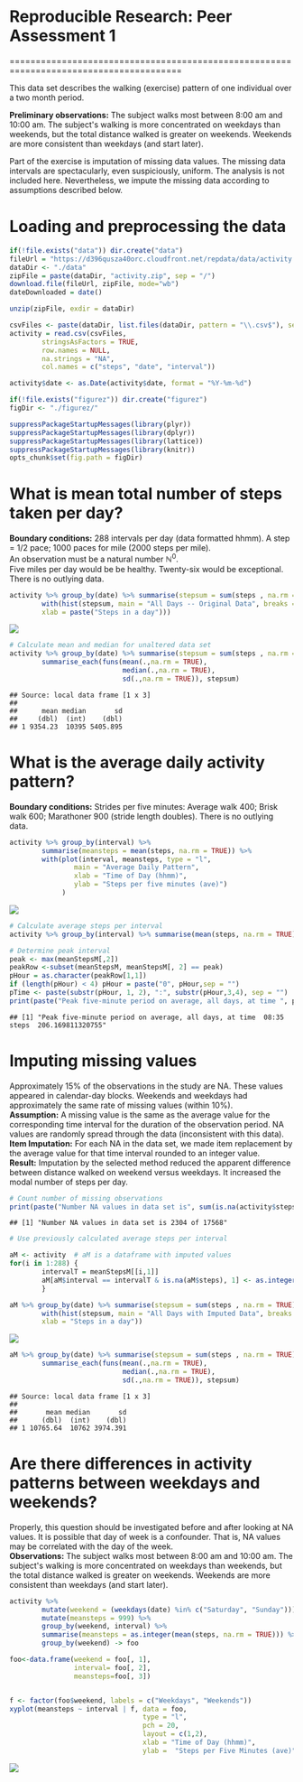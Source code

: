 # Reproducible Research: Peer Assessment 1
=======================================================================================

This data set describes the walking (exercise) pattern of one individual
over a two month period. 

**Preliminary observations:**  The subject walks most between 8:00 am and 10:00 am.  The subject's walking is more concentrated on weekdays than weekends, but the total distance walked is greater on weekends.  Weekends are more consistent than weekdays (and start later).

Part of the exercise is imputation of missing data values.  The missing data intervals are spectacularly, even suspiciously, uniform.  The analysis is not included here.  Nevertheless, we impute the missing data according to assumptions described below.
 
 
# Loading and preprocessing the data


```r
if(!file.exists("data")) dir.create("data")
fileUrl = "https://d396qusza40orc.cloudfront.net/repdata/data/activity.zip "
dataDir <- "./data"
zipFile = paste(dataDir, "activity.zip", sep = "/")
download.file(fileUrl, zipFile, mode="wb")
dateDownloaded = date()

unzip(zipFile, exdir = dataDir)

csvFiles <- paste(dataDir, list.files(dataDir, pattern = "\\.csv$"), sep = "/")
activity = read.csv(csvFiles, 
        stringsAsFactors = TRUE,
        row.names = NULL,
        na.strings = "NA",
        col.names = c("steps", "date", "interval"))

activity$date <- as.Date(activity$date, format = "%Y-%m-%d")

if(!file.exists("figurez")) dir.create("figurez")
figDir <- "./figurez/"

suppressPackageStartupMessages(library(plyr))
suppressPackageStartupMessages(library(dplyr))
suppressPackageStartupMessages(library(lattice))
suppressPackageStartupMessages(library(knitr))
opts_chunk$set(fig.path = figDir)
```


# What is mean total number of steps taken per day?
**Boundary conditions:**  288 intervals per day (data formatted hhmm). 
A step = 1/2 pace; 1000 paces for mile (2000 steps per mile).  
An observation must be a natural number &#x2115;<sup>0</sup>.  
Five miles per day would be be healthy.  Twenty-six would be exceptional.  There is no outlying data.  

```r
activity %>% group_by(date) %>% summarise(stepsum = sum(steps , na.rm = TRUE)) %>%
        with(hist(stepsum, main = "All Days -- Original Data", breaks = 30, 
        xlab = paste("Steps in a day")))
```

![](./figurez/daily_mean-1.png) 

```r
# Calculate mean and median for unaltered data set
activity %>% group_by(date) %>% summarise(stepsum = sum(steps , na.rm = TRUE)) %>%
        summarise_each(funs(mean(.,na.rm = TRUE), 
                            median(.,na.rm = TRUE),
                            sd(.,na.rm = TRUE)), stepsum)
```

```
## Source: local data frame [1 x 3]
## 
##      mean median       sd
##     (dbl)  (int)    (dbl)
## 1 9354.23  10395 5405.895
```

# What is the average daily activity pattern?
**Boundary conditions:** Strides per five minutes: Average walk 400; Brisk walk 600; Marathoner 900 (stride length doubles).  There is no outlying data.  

```r
activity %>% group_by(interval) %>% 
        summarise(meansteps = mean(steps, na.rm = TRUE)) %>%
        with(plot(interval, meansteps, type = "l",
                main = "Average Daily Pattern",
                xlab = "Time of Day (hhmm)", 
                ylab = "Steps per five minutes (ave)")
             )
```

![](./figurez/daily_pattern-1.png) 

```r
# Calculate average steps per interval 
activity %>% group_by(interval) %>% summarise(mean(steps, na.rm = TRUE)) ->  meanStepsM

# Determine peak interval
peak <- max(meanStepsM[,2])
peakRow <-subset(meanStepsM, meanStepsM[, 2] == peak)
pHour = as.character(peakRow[1,1])
if (length(pHour) < 4) pHour = paste("0", pHour,sep = "")
pTime <- paste(substr(pHour, 1, 2), ":", substr(pHour,3,4), sep = "")
print(paste("Peak five-minute period on average, all days, at time ", pTime, "  steps ", peak))
```

```
## [1] "Peak five-minute period on average, all days, at time  08:35   steps  206.169811320755"
```


# Imputing missing values
Approximately 15% of the observations in the study are NA.  These values appeared in calendar-day blocks. Weekends and weekdays had approximately the same rate of missing values (within 10%).  
**Assumption:**  A missing value is the same as the average value for the corresponding time interval for the duration of the observation period.
NA values are randomly spread through the data (inconsistent with this data).  
**Item Imputation:** For each NA in the data set, we made item replacement by the average value for that time interval rounded to an integer value.  
**Result:**  Imputation by the selected method reduced the apparent difference between distance walked on weekend versus weekdays.  It increased the modal number of steps per day.  

```r
# Count number of missing observations
print(paste("Number NA values in data set is", sum(is.na(activity$steps)), "of", nrow(activity)))
```

```
## [1] "Number NA values in data set is 2304 of 17568"
```

```r
# Use previously calculated average steps per interval 

aM <- activity  # aM is a dataframe with imputed values
for(i in 1:288) {
        intervalT = meanStepsM[[i,1]]
        aM[aM$interval == intervalT & is.na(aM$steps), 1] <- as.integer(round(meanStepsM[[i,2]]))
        }

aM %>% group_by(date) %>% summarise(stepsum = sum(steps , na.rm = TRUE)) %>%
        with(hist(stepsum, main = "All Days with Imputed Data", breaks = 30,
        xlab = "Steps in a day"))
```

![](./figurez/impute_missing-1.png) 

```r
aM %>% group_by(date) %>% summarise(stepsum = sum(steps , na.rm = TRUE)) %>%
        summarise_each(funs(mean(.,na.rm = TRUE), 
                            median(.,na.rm = TRUE),
                            sd(.,na.rm = TRUE)), stepsum)
```

```
## Source: local data frame [1 x 3]
## 
##       mean median       sd
##      (dbl)  (int)    (dbl)
## 1 10765.64  10762 3974.391
```


# Are there differences in activity patterns between weekdays and weekends?
Properly, this question should be investigated before and after looking at NA values.  It is possible that day of week is a confounder.  That is, NA values may be correlated with the day of the week.  
**Observations:**  The subject walks most between 8:00 am and 10:00 am.  The subject's walking is more concentrated on weekdays than weekends, but the total distance walked is greater on weekends.  Weekends are more consistent than weekdays (and start later).  


```r
activity %>% 
        mutate(weekend = (weekdays(date) %in% c("Saturday", "Sunday")))  %>%
        mutate(meansteps = 999) %>%
        group_by(weekend, interval) %>%
        summarise(meansteps = as.integer(mean(steps, na.rm = TRUE))) %>%
        group_by(weekend) -> foo

foo<-data.frame(weekend = foo[, 1],
                interval= foo[, 2],
                meansteps=foo[, 3])


f <- factor(foo$weekend, labels = c("Weekdays", "Weekends"))
xyplot(meansteps ~ interval | f, data = foo,
                                 type = "l",
                                 pch = 20,
                                 layout = c(1,2), 
                                 xlab = "Time of Day (hhmm)",
                                 ylab =  "Steps per Five Minutes (ave)")
```

![](./figurez/weekend_effect-1.png) 


